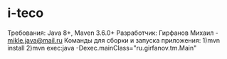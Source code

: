 # i-teco

Требования: Java 8+, Maven 3.6.0+
Разработчик: Гирфанов Михаил - mikle.java@mail.ru
Команды для сборки и запуска приложения:
1)mvn install
2)mvn exec:java -Dexec.mainClass="ru.girfanov.tm.Main"

